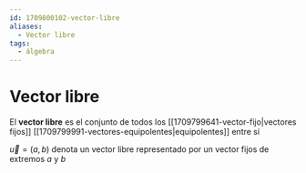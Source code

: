 ```yaml
---
id: 1709800102-vector-libre
aliases:
  - Vector libre
tags:
  - álgebra
---
```


# Vector libre

El **vector libre** es el conjunto de todos los [[1709799641-vector-fijo|vectores fijos]] [[1709799991-vectores-equipolentes|equipolentes]] entre sí

$\vec{u}=(a,b)$ denota un vector libre representado por un vector fijos de extremos $a$ y $b$
